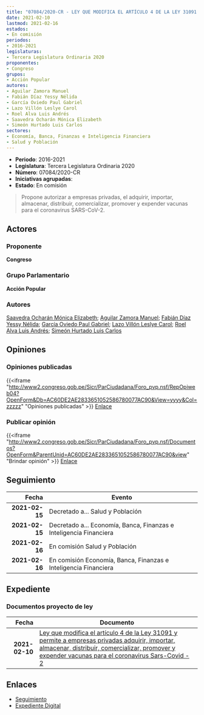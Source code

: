 ```yaml
---
title: "07084/2020-CR - LEY QUE MODIFICA EL ARTÍCULO 4 DE LA LEY 31091 Y PERMITE A EMPRESAS PRIVADAS ADQUIRIR, IMPORTAR, ALMACENAR, DISTRIBUIR, COMERCIALIZAR, PROMOVER Y EXPENDER VACUNAS PARA EL CORONAVIRUS SARS-COV-2"
date: 2021-02-10
lastmod: 2021-02-16
estados:
- En comisión
periodos:
- 2016-2021
legislaturas:
- Tercera Legislatura Ordinaria 2020
proponentes:
- Congreso
grupos:
- Acción Popular
autores:
- Aguilar Zamora Manuel
- Fabián Díaz Yessy Nélida
- García Oviedo Paul Gabriel
- Lazo Villón Leslye Carol
- Roel Alva Luis Andrés
- Saavedra Ocharán Mónica Elizabeth
- Simeón Hurtado Luis Carlos
sectores:
- Economía, Banca, Finanzas e Inteligencia Financiera
- Salud y Población
---
```

- **Periodo**: 2016-2021
- **Legislatura**: Tercera Legislatura Ordinaria 2020
- **Número**: 07084/2020-CR
- **Iniciativas agrupadas**: 
- **Estado**: En comisión

> Propone autorizar a empresas privadas, el adquirir, importar, almacenar, distribuir, comercializar, promover y expender vacunas para el coronavirus SARS-CoV-2.


## Actores

### Proponente

**Congreso**

### Grupo Parlamentario

**Acción Popular**

### Autores

[Saavedra Ocharán Mónica Elizabeth](mailto:mailto:msaavedra@congreso.gob.pe); [Aguilar Zamora Manuel](mailto:mailto:maguilarz@congreso.gob.pe); [Fabián Díaz Yessy Nélida](mailto:mailto:yfabian@congreso.gob.pe); [García Oviedo Paul Gabriel](mailto:mailto:pgarcia@congreso.gob.pe); [Lazo Villón Leslye Carol](mailto:mailto:llazo@congreso.gob.pe); [Roel Alva Luis Andrés](mailto:mailto:lroel@congreso.gob.pe); [Simeón Hurtado Luis Carlos](mailto:mailto:lsimeon@congreso.gob.pe)

## Opiniones

### Opiniones publicadas

{{<iframe "http://www2.congreso.gob.pe/Sicr/ParCiudadana/Foro_pvp.nsf/RepOpiweb04?OpenForm&Db=AC60DE2AE2833651052586780077AC90&View=yyyy&Col=zzzzz" "Opiniones publicadas" >}}
[Enlace](http://www2.congreso.gob.pe/Sicr/ParCiudadana/Foro_pvp.nsf/RepOpiweb04?OpenForm&Db=AC60DE2AE2833651052586780077AC90&View=yyyy&Col=zzzzz)

### Publicar opinión

{{<iframe "http://www2.congreso.gob.pe/Sicr/ParCiudadana/Foro_pvp.nsf/Documentos?OpenForm&ParentUnid=AC60DE2AE2833651052586780077AC90&view" "Brindar opinión" >}}
[Enlace](http://www2.congreso.gob.pe/Sicr/ParCiudadana/Foro_pvp.nsf/Documentos?OpenForm&ParentUnid=AC60DE2AE2833651052586780077AC90&view)


## Seguimiento

| Fecha | Evento |
|------:|--------|
| **2021-02-15** | Decretado a... Salud y Población |
| **2021-02-15** | Decretado a... Economía, Banca, Finanzas e Inteligencia Financiera |
| **2021-02-16** | En comisión Salud y Población |
| **2021-02-16** | En comisión Economía, Banca, Finanzas e Inteligencia Financiera |

## Expediente

### Documentos proyecto de ley

| Fecha | Documento |
|------:|-----------|
| **2021-02-10** | [Ley que modifica el artículo 4 de la Ley 31091 y permite a empresas privadas adquirir, importar, almacenar, distribuir, comercializar, promover y expender vacunas para el coronavirus Sars-Covid - 2](http://www.leyes.congreso.gob.pe/Documentos/2016_2021/Proyectos_de_Ley_y_de_Resoluciones_Legislativas/PL07084-20210210.pdf) |

## Enlaces

- [Seguimiento](http://www2.congreso.gob.pe/Sicr/TraDocEstProc/CLProLey2016.nsf/f7fff46988ca05b1052578e100829cc7/fd6a69b19c2fc74b05258679001d6135?OpenDocument)
- [Expediente Digital](http://www2.congreso.gob.pe/Sicr/TraDocEstProc/Expvirt_2011.nsf/visbusqptramdoc1621/07084?opendocument)

